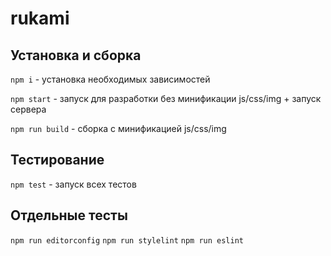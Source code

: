 # rukami

## Установка и сборка

`npm i` - установка необходимых зависимостей

`npm start` - запуск для разработки без минификации js/css/img + запуск сервера

`npm run build` - сборка с минификацией js/css/img

## Тестирование

`npm test` - запуск всех тестов

## Отдельные тесты

`npm run editorconfig`
`npm run stylelint`
`npm run eslint`